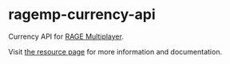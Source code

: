 # ragemp-currency-api

Currency API for [RAGE Multiplayer](https://rage.mp/).

Visit [the resource page](https://rage.mp/files/file/179-currency-api/) for more information and documentation.
